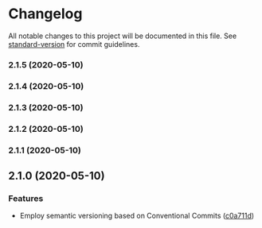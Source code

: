 # Changelog

All notable changes to this project will be documented in this file. See [standard-version](https://github.com/conventional-changelog/standard-version) for commit guidelines.

### 2.1.5 (2020-05-10)

### 2.1.4 (2020-05-10)

### 2.1.3 (2020-05-10)

### 2.1.2 (2020-05-10)

### 2.1.1 (2020-05-10)

## 2.1.0 (2020-05-10)

### Features

- Employ semantic versioning based on Conventional Commits ([c0a711d](https://github.com/sushant-kum/aboutme-angular/commit/c0a711d4cc05afd191222ef7222524956d9cc787))
